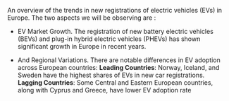 An overview of the trends in new registrations of electric vehicles (EVs) in Europe. The two aspects we will be observing are :

- EV Market Growth.
The registration of new battery electric vehicles (BEVs) and plug-in hybrid electric vehicles (PHEVs) has shown significant growth in Europe in recent years.

- And Regional Variations.
There are notable differences in EV adoption across European countries:
**Leading Countries**: Norway, Iceland, and Sweden have the highest shares of EVs in new car registrations.
  **Lagging Countries**: Some Central and Eastern European countries, along with Cyprus and Greece, have lower EV adoption rate
